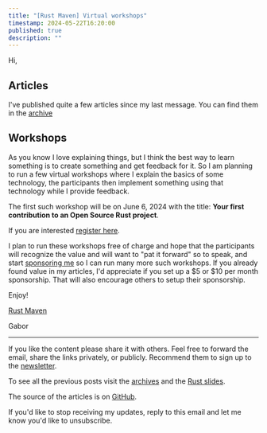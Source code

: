 ```yaml
---
title: "[Rust Maven] Virtual workshops"
timestamp: 2024-05-22T16:20:00
published: true
description: ""
---
```


Hi,


## Articles

I've published quite a few articles since my last message. You can find them in the [archive](https://rust.code-maven.com/archive)

## Workshops

As you know I love explaining things, but I think the best way to learn something is to create something and get feedback for it.
So I am planning to run a few virtual workshops where I explain the basics of some technology, the participants then implement
something using that technology while I provide feedback.

The first such workshop will be on June 6, 2024 with the title: **Your first contribution to an Open Source Rust project**.

If you are interested [register here](https://www.meetup.com/code-mavens/events/301156302/).

I plan to run these workshops free of charge and hope that the participants will recognize the value
and will want to "pat it forward" so to speak, and start [sponsoring me](https://github.com/sponsors/szabgab/)
so I can run many more such workshops. If you already found value in my articles, I'd appreciate if you set up a $5 or $10 per month sponsorship.
That will also encourage others to setup their sponsorship.



Enjoy!

[Rust Maven](https://rust.code-maven.com/)

  Gabor

   ------------------------------------
If you like the content please share it with others. Feel free to forward the email, share the links privately, or publicly.
Recommend them to sign up to the [newsletter](https://rust.code-maven.com/subscribe).

To see all the previous posts visit the [archives](https://rust.code-maven.com/archive) and the [Rust slides](https://rust.code-maven.com/slides/rust/).

The source of the articles is on [GitHub](https://github.com/szabgab/rust.code-maven.com/).

If you'd like to stop receiving my updates, reply to this email and let me know you'd like to unsubscribe.

